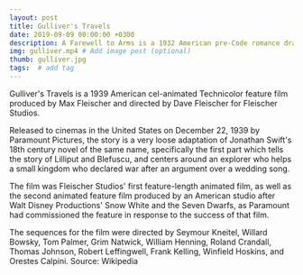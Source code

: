 ```yaml
---
layout: post
title: Gulliver's Travels
date: 2019-09-09 00:00:00 +0300
description: A Farewell to Arms is a 1932 American pre-Code romance drama film directed by Frank Borzage. # Add post description (optional)
img: gulliver.mp4 # Add image post (optional)
thumb: gulliver.jpg
tags:  # add tag
---
```


Gulliver's Travels is a 1939 American cel-animated Technicolor feature film produced by Max Fleischer and directed by Dave Fleischer for Fleischer Studios. 

Released to cinemas in the United States on December 22, 1939 by Paramount Pictures, the story is a very loose adaptation of Jonathan Swift's 18th century novel of the same name, specifically the first part which tells the story of Lilliput and Blefuscu, and centers around an explorer who helps a small kingdom who declared war after an argument over a wedding song. 

The film was Fleischer Studios' first feature-length animated film, as well as the second animated feature film produced by an American studio after Walt Disney Productions' Snow White and the Seven Dwarfs, as Paramount had commissioned the feature in response to the success of that film. 

The sequences for the film were directed by Seymour Kneitel, Willard Bowsky, Tom Palmer, Grim Natwick, William Henning, Roland Crandall, Thomas Johnson, Robert Leffingwell, Frank Kelling, Winfield Hoskins, and Orestes Calpini.
Source: Wikipedia
